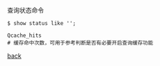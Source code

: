 查询状态命令  
```
$ show status like '';  
```

```
Qcache_hits  
# 缓存命中次数，可用于参考判断是否有必要开启查询缓存功能  
```

[back](../12.md)  